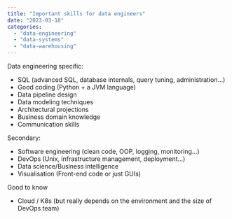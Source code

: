 ```yaml
---
title: "Important skills for data engineers"
date: "2023-03-18"
categories: 
  - "data-engineering"
  - "data-systems"
  - "data-warehousing"
---
```


Data engineering specific:

- SQL (advanced SQL, database internals, query tuning, administration…)
- Good coding (Python + a JVM language)
- Data pipeline design
- Data modeling techniques 
- Architectural projections
- Business domain knowledge
- Communication skills

Secondary:

- Software engineering (clean code, OOP, logging, monitoring...)
- DevOps (Unix, infrastructure management, deployment…)
- Data science/Business intelligence
- Visualisation (Front-end code or just GUIs)

Good to know
- Cloud / K8s (but really depends on the environment and the size of DevOps team)
